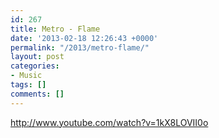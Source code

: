 ```yaml
---
id: 267
title: Metro - Flame
date: '2013-02-18 12:26:43 +0000'
permalink: "/2013/metro-flame/"
layout: post
categories:
- Music
tags: []
comments: []
---
```

<http://www.youtube.com/watch?v=1kX8LOVII0o>